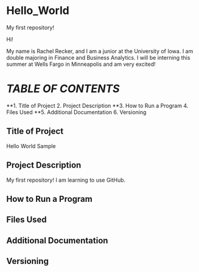 # Hello_World
My first repository!

Hi!

My name is Rachel Recker, and I am a junior at the University of Iowa.
I am double majoring in Finance and Business Analytics.
I will be interning this summer at Wells Fargo in Minneapolis and am very excited!

# *TABLE OF CONTENTS*
**1. Title of Project
2. Project Description
**3. How to Run a Program
4. Files Used
**5. Additional Documentation
6. Versioning

## Title of Project
Hello World Sample

## Project Description
My first repository! I am learning to use GitHub.

## How to Run a Program

## Files Used

## Additional Documentation

## Versioning
